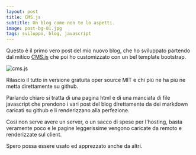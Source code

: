 ```yaml
---
layout: post
title: CMS.js
subtitle: Un blog come non te lo aspetti.
image: post-bg-01.jpg
tags: sviluppo, blog, javascript
---
```


Questo è il primo vero post del mio nuovo blog, che ho sviluppato partendo dal mitico [CMS.js](https://cdmedia.github.io/cms.js/) che poi
ho customizzato con un bel template bootstrap.

![cms.js](https://cdmedia.github.io/cms.js/img/logo.png "cms.js")

Rilascio il tutto in versione gratuita oper source MIT e chi più ne ha più ne metta direttamente su github.

Parlando chiaro si tratta di una pagina html e di una manciata di file javascript che prendono i vari post del blog direttamente
da dei markdown caricati su github e li renderizzano alla perfezione.

Così non serve avere un server, o un sacco di spese per l'hosting, basta veramente poco e le pagine leggerissime vengono caricate da remoto e renderizzate sul client.

Spero possa essere usato ed apprezzato anche da altri.
